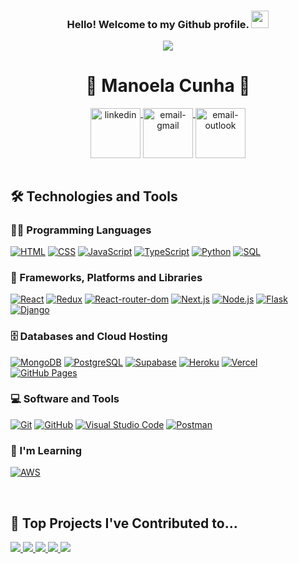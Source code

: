 <div>
 <h3 align="center">
    Hello! Welcome to my Github profile.
    <img src="https://media.giphy.com/media/hvRJCLFzcasrR4ia7z/giphy.gif" width="28">
 </h3>
    <p align="center">
      <a href="https://github.com/DenverCoder1/readme-typing-svg"><img src="https://readme-typing-svg.herokuapp.com/?lines=Full-Stack%20Development%20Student!;Always%20learning%20new%20things!&font=Fira%20Code&center=true&width=440&height=45&color=f75c7e&vCenter=true&size=22"></a>
    </p>
</div>

<div dsplay="inline-block" align="center">
 <h1>🦋 Manoela Cunha 🦋</h1>
 <a href="https://www.linkedin.com/in/manoela-cunha/" target="_blank">
    <img width="80px" src="https://img.icons8.com/bubbles/100/000000/linkedin.png" alt="linkedin" align="top" target="_blank">
 </a>
 <a href="mailto:manoela127@gmail.com">
    <img width="80px" src="https://img.icons8.com/bubbles/100/000000/gmail.png" alt="email-gmail" align="top"/>
 </a>
 <a href="mailto:manoela_fg@hotmail.com">
    <img width="80px" src="https://img.icons8.com/bubbles/100/000000/microsoft-outlook-2019.png" alt="email-outlook" align="top"/>
  </a>
</div>

</br>
  
## 🛠️ Technologies and Tools

### 👨‍💻 Programming Languages

<p>
    <a href="#"><img alt="HTML" src="https://img.shields.io/badge/HTML-E34F26.svg?logo=html5&logoColor=white"></a>
    <a href="#"><img alt="CSS" src="https://img.shields.io/badge/CSS-1572B6.svg?logo=css3&logoColor=white"></a>
    <a href="#"><img alt="JavaScript" src="https://img.shields.io/badge/JavaScript-F7DF1E.svg?logo=javascript&logoColor=black"></a>
    <a href="#"><img alt="TypeScript" src="https://img.shields.io/badge/TypeScript-007ACC.svg?logo=typescript&logoColor=white"></a>
    <a href="#"><img alt="Python" src="https://img.shields.io/badge/Python-14354C.svg?logo=python&logoColor=white"></a>
    <a href="#"><img alt="SQL" src="https://custom-icon-badges.herokuapp.com/badge/SQL-025E8C.svg?logo=database&logoColor=white"></a>
</p>

### 🧰 Frameworks, Platforms and Libraries

<p>
    <a href="#"><img alt="React" src="https://img.shields.io/badge/React-20232a.svg?logo=react&logoColor=%2361DAFB"></a>
    <a href="#"><img alt="Redux" src="https://img.shields.io/badge/Redux-593D88?logo=redux&logoColor=white"></a>
    <a href="#"><img alt="React-router-dom" src="https://img.shields.io/badge/React_Router-CA4245?logo=react-router&logoColor=white"></a>
    <a href="#"><img alt="Next.js" src="https://img.shields.io/badge/Next.js-black?logo=next.js&logoColor=white"></a>
    <a href="#"><img alt="Node.js" src="https://img.shields.io/badge/Node.js-43853D.svg?logo=node.js&logoColor=white"></a>
    <a href="#"><img alt="Flask" src="https://img.shields.io/badge/Flask-000000?logo=flask&logoColor=white"></a>
    <a href="#"><img alt="Django" src="https://img.shields.io/badge/Django-092E20?logo=django&logoColor=white"></a>
</p>

### 🗄️ Databases and Cloud Hosting

<p>
    <a href="#"><img alt="MongoDB" src ="https://img.shields.io/badge/MongoDB-4ea94b.svg?logo=mongodb&logoColor=white"></a>
    <a href="#"><img alt="PostgreSQL" src ="https://img.shields.io/badge/PostgreSQL-316192.svg?logo=postgresql&logoColor=white"></a>
    <a href="#"><img alt="Supabase" src ="https://img.shields.io/badge/Supabase-3ECF8E?logo=supabase&logoColor=white"></a>
    <a href="#"><img alt="Heroku" src="https://img.shields.io/badge/Heroku-430098.svg?logo=heroku&logoColor=white"></a>
    <a href="#"><img alt="Vercel" src="https://img.shields.io/badge/Vercel-000000.svg?logo=vercel&logoColor=white"></a>
    <a href="#"><img alt="GitHub Pages" src="https://img.shields.io/badge/GitHub%20Pages-327FC7.svg?logo=github&logoColor=white"></a>
</p>

### 💻 Software and Tools

<p>
    <a href="#"><img alt="Git" src="https://img.shields.io/badge/Git-F05033.svg?logo=git&logoColor=white"></a>
    <a href="#"><img alt="GitHub" src="https://img.shields.io/badge/GitHub-100000?logo=github&logoColor=white"></a>
    <a href="#"><img alt="Visual Studio Code" src="https://img.shields.io/badge/Visual%20Studio%20Code-0078d7.svg?logo=visual-studio-code&logoColor=white"></a>
    <a href="#"><img alt="Postman" src="https://img.shields.io/badge/Postman-FF6C37?logo=postman&logoColor=white"></a> 
</p>

### 🌱 I'm Learning
<p>
  <a href="#"><img alt="AWS" src="https://img.shields.io/badge/Amazon_AWS-232F3E?logo=amazon-aws&logoColor=white"></a>
</p>

</br>

## 📘 Top Projects I've Contributed to...

<!-- Repo info cards - https://github.com/anuraghazra/github-readme-stats -->
<p align="left">
<a href="https://github.com/ManoelaCunha/Quokkel">
  <img src="https://github-readme-stats.vercel.app/api/pin/?username=ManoelaCunha&repo=Quokkel&theme=react&bg_color=1F222E&title_color=F85D7F&icon_color=F8D866&hide_border=true&show_icons=false">
</a>
<a href="https://github.com/ManoelaCunha/quokka-services">
  <img src="https://github-readme-stats.vercel.app/api/pin/?username=ManoelaCunha&repo=quokka-services&theme=react&bg_color=1F222E&title_color=F85D7F&icon_color=F8D866&hide_border=true&show_icons=false">
</a>
<a href="https://github.com/ManoelaCunha/cookin-api">
  <img src="https://github-readme-stats.vercel.app/api/pin/?username=ManoelaCunha&repo=cookin-api&theme=react&bg_color=1F222E&title_color=F85D7F&icon_color=F8D866&hide_border=true&show_icons=false">
</a>
<a href="https://github.com/ManoelaCunha/cookin-receitas-afetivas">
  <img src="https://github-readme-stats.vercel.app/api/pin/?username=ManoelaCunha&repo=cookin-receitas-afetivas&theme=react&bg_color=1F222E&title_color=F85D7F&icon_color=F8D866&hide_border=true&show_icons=false">
</a>
<a href="https://github.com/ManoelaCunha/better-life-app">
  <img src="https://github-readme-stats.vercel.app/api/pin/?username=ManoelaCunha&repo=better-life-app&theme=react&bg_color=1F222E&title_color=F85D7F&icon_color=F8D866&hide_border=true&show_icons=false">
</a>

<!--
## 📊 Github Stats

<details> 
  <summary>💻 GitHub Profile Stats</summary>
  <br/>
   <a href="https://github.com/ManoelaCunha">
     <img height="180em" src="https://github-readme-stats.vercel.app/api?username=ManoelaCunha&show_icons=true&theme=react&bg_color=1F222E&title_color=F85D7F&icon_color=F8D866&hide_border=true&show_icons=false&include_all_commits=true&count_private=true"/>
   </a>
</details>
-->
